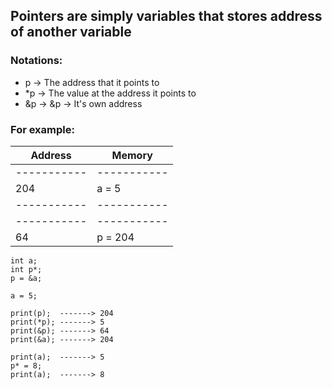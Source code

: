 <h2>Pointers are simply variables that stores address of another variable</h2>

<h3>Notations:</h3>

<ul>
  <li>p -> The address that it points to</li>
  <li>*p -> The value at the address it points to</li>
  <li>&p -> &p -> It's own address</li>
</ul>


<h3>For example:</h3>

| Address      | Memory |
| ----------- | ----------- |
| ----------- | ----------- |
| 204      | a = 5       |
| ----------- | ----------- |
| ----------- | ----------- |
| 64   | p = 204        |

```
int a;
int p*;
p = &a;

a = 5;

print(p);  -------> 204
print(*p); -------> 5
print(&p); -------> 64
print(&a); -------> 204

print(a);  -------> 5
p* = 8;
print(a);  -------> 8
```
